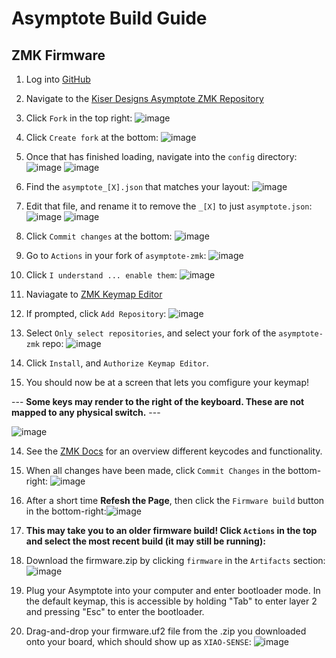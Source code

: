 # Asymptote Build Guide




## ZMK Firmware

1) Log into [GitHub](https://github.com/)

2) Navigate to the [Kiser Designs Asymptote ZMK Repository](https://github.com/KiserDesigns/asymptote-zmk)

3) Click `Fork` in the top right:
![image](https://user-images.githubusercontent.com/96897936/230153508-1ed875cc-70f5-4aa7-9cbd-496e768a61c7.png)

4) Click `Create fork` at the bottom:
![image](https://user-images.githubusercontent.com/96897936/230153629-43b385ca-e62f-4ecf-a6ac-af3986314608.png)

5) Once that has finished loading, navigate into the `config` directory:
![image](https://user-images.githubusercontent.com/96897936/230153911-66edd016-d08c-4804-ac8e-f887a5050350.png)
![image](https://user-images.githubusercontent.com/96897936/230153957-2065e077-9588-4968-b48d-a80197ccdcba.png)

6) Find the `asymptote_[X].json` that matches your layout:
![image](https://user-images.githubusercontent.com/96897936/230154624-dc923b82-7962-42e9-b5a2-6771530eeba5.png)

7) Edit that file, and rename it to remove the `_[X]` to just `asymptote.json`:
![image](https://user-images.githubusercontent.com/96897936/230155018-8f5b0a24-c08e-4aa3-940d-811d05b33f26.png)
![image](https://user-images.githubusercontent.com/96897936/230155080-52efbac7-f0fa-42e1-a887-a6fd0132bd07.png)

8) Click `Commit changes` at the bottom:
![image](https://user-images.githubusercontent.com/96897936/230155175-a8f1e8e1-2b85-4dc8-9039-b253252cca67.png)

9) Go to `Actions` in your fork of `asymptote-zmk`:
![image](https://user-images.githubusercontent.com/96897936/230166881-86869dae-2c12-4064-a5ec-b57986477500.png)

10) Click `I understand ... enable them`:
![image](https://user-images.githubusercontent.com/96897936/230167066-231348f8-edd1-4679-8b6c-9a244f7ad5ae.png)

9) Naviagate to [ZMK Keymap Editor](https://nickcoutsos.github.io/keymap-editor/)

10) If prompted, click `Add Repository`:
![image](https://user-images.githubusercontent.com/96897936/230156391-cfa1620c-1fd1-4b71-a820-86144fa35dba.png)

11) Select `Only select repositories`, and select your fork of the `asymptote-zmk` repo:
![image](https://user-images.githubusercontent.com/96897936/230156757-e90e4731-eafd-4cbf-bd7b-b70958e7d57a.png)

12) Click `Install`, and `Authorize Keymap Editor`.

13) You should now be at a screen that lets you comfigure your keymap!

--- **Some keys may render to the right of the keyboard. These are not mapped to any physical switch.** ---
  
  
![image](https://user-images.githubusercontent.com/96897936/230157090-3baa8eae-909a-4ec9-ad12-5b63ef1ff60c.png)

14) See the [ZMK Docs](https://zmk.dev/docs/codes) for an overview different keycodes and functionality.

15) When all changes have been made, click `Commit Changes` in the bottom-right:
![image](https://user-images.githubusercontent.com/96897936/230158163-72979cef-c865-4f0e-871c-0815ec3237e2.png)

16) After a short time **Refesh the Page**, then click the `Firmware build` button in the bottom-right:![image](https://user-images.githubusercontent.com/96897936/230161482-b52e1850-6ea5-46a3-b2fe-d884079fbf8c.png)

17) **This may take you to an older firmware build! Click `Actions` in the top and select the most recent build (it may still be running):**

18) Download the firmware.zip by clicking `firmware` in the `Artifacts` section: ![image](https://user-images.githubusercontent.com/96897936/230161849-849281cc-8d3a-4623-8749-df9d835bc5e1.png)

19) Plug your Asymptote into your computer and enter bootloader mode. In the default keymap, this is accessible by holding "Tab" to enter layer 2 and pressing "Esc" to enter the bootloader.

20) Drag-and-drop your firmware.uf2 file from the .zip you downloaded onto your board, which should show up as `XIAO-SENSE`:
![image](https://user-images.githubusercontent.com/96897936/230163098-0127778c-2428-4b6c-83be-13617921c608.png)
